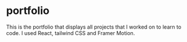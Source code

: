 # portfolio

This is the portfolio that displays all projects that I worked on to learn to code.
I used React, tailwind CSS and Framer Motion. 
